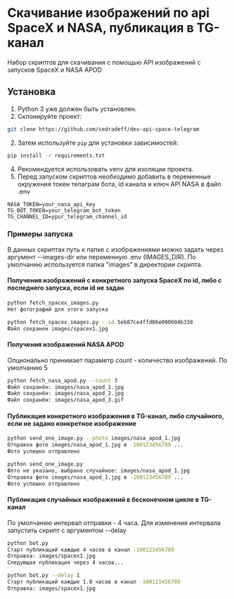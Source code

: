 # Скачивание изображений по api SpaceX и NASA, публикация в TG-канал
Набор скриптов для скачивания с помощью API изображений с запусков SpaceX и NASA APOD

## Установка
1. Python 3 уже должен быть установлен.
2. Склонируйте проект:
```bash
git clone https://github.com/cedradeff/dev-api-space-telegram
```
2. Затем используйте `pip` для установки зависимостей:
```bash
pip install -r requirements.txt
```
4. Рекомендуется использовать venv для изоляции проекта.
5. Перед запуском скриптов необходимо добавить в переменные окружения токен телаграм бота, id канала и ключ API NASA в файл .env
```.env.example
NASA_TOKEN=your_nasa_api_key
TG_BOT_TOKEN=your_telegram_bot_token
TG_CHANNEL_ID=ypur_telegram_channel_id
```

### Примеры запуска
В данных скриптах путь к папке с изображениями можно задать через аргумент --images-dir или переменную .env (IMAGES_DIR). По умолчанию используется папка "images" в директории скрипта. 


#### Получения изображений с конкретного запуска SpaceX по id, либо с последнего запуска, если id не задан

```bash
python fetch_spacex_images.py
Нет фотографий для этого запуска

python fetch_spacex_images.py --id 5eb87ce4ffd86e000604b338
Файл сохранен images/spacex1.jpg
```

#### Получения изображений NASA APOD
Опционально принимает параметр count - количество изображений. По умолчанию 5
```bash
python fetch_nasa_apod.py --count 3
Файл сохранён: images/nasa_apod_1.jpg
Файл сохранён: images/nasa_apod_2.jpg
Файл сохранён: images/nasa_apod_3.gif
```

#### Публикация конкретного изображения в TG-канал, либо случайного, если не задано конкретное изображение
```bash
python send_one_image.py --photo images/nasa_apod_1.jpg
Отправка фото images/nasa_apod_1.jpg в -100123456789 ...
Фото успешно отправлено

python send_one_image.py
Фото не указано, выбрано случайное: images/nasa_apod_1.jpg
Отправка фото images/nasa_apod_1.jpg в -100123456789 ...
Фото успешно отправлено
```

#### Публикация случайных изображений в бесконечном цикле в TG-канал

По умолчанию интервал отправки - 4 часа. Для изменения интервала запустить скрипт с аргументом --delay

```bash
python bot.py
Старт публикаций каждые 4 часов в канал -100123456789
Отправка: images/spacex1.jpg
Следующая публикация через 4 часов...

python bot.py --delay 1
Старт публикаций каждые 1.0 часов в канал -100123456789
Отправка: images/spacex1.jpg
```
